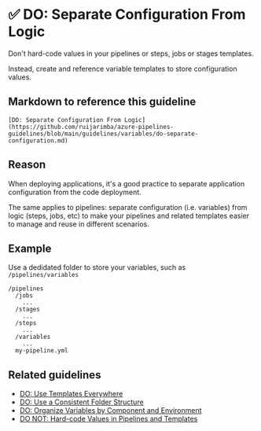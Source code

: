 # ✅ DO: Separate Configuration From Logic

Don't hard-code values in your pipelines or steps, jobs or stages templates.

Instead, create and reference variable templates to store configuration values.

## Markdown to reference this guideline

```plaintext
[DO: Separate Configuration From Logic](https://github.com/ruijarimba/azure-pipelines-guidelines/blob/main/guidelines/variables/do-separate-configuration.md)
```

## Reason

When deploying applications, it's a good practice to separate application
configuration from the code deployment.

The same applies to pipelines: separate configuration (i.e. variables) from
logic (steps, jobs, etc) to make your pipelines and related templates easier to
manage and reuse in different scenarios.

## Example

Use a dedidated folder to store your variables, such as `/pipelines/variables`

```plaintext
/pipelines
  /jobs
    ...
  /stages
    ...
  /steps
    ...
  /variables
    ...
  my-pipeline.yml
```

## Related guidelines

- [DO: Use Templates Everywhere](/guidelines/general/do-templates-everywhere.md)
- [DO: Use a Consistent Folder Structure](/guidelines/general/do-folder-structure.md)
- [DO: Organize Variables by Component and Environment](/guidelines/variables/do-organize-variables.md)
- [DO NOT: Hard-code Values in Pipelines and Templates](/guidelines/variables/consider-read-only-variables.md)

